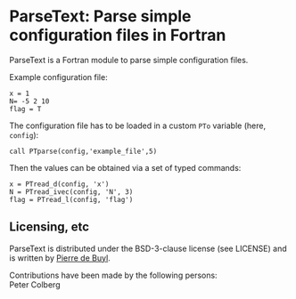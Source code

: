 ParseText: Parse simple configuration files in Fortran
======================================================

ParseText is a Fortran module to parse simple configuration files.

Example configuration file:

    x = 1
    N= -5 2 10
    flag = T

The configuration file has to be loaded in a custom `PTo` variable (here, `config`):

    call PTparse(config,'example_file',5)

Then the values can be obtained via a set of typed commands:

    x = PTread_d(config, 'x')
    N = PTread_ivec(config, 'N', 3)
    flag = PTread_l(config, 'flag')

## Licensing, etc

ParseText is distributed under the BSD-3-clause license (see LICENSE) and
is written by [Pierre de Buyl](http://pdebuyl.be/).

Contributions have been made by the following persons:  
Peter Colberg
